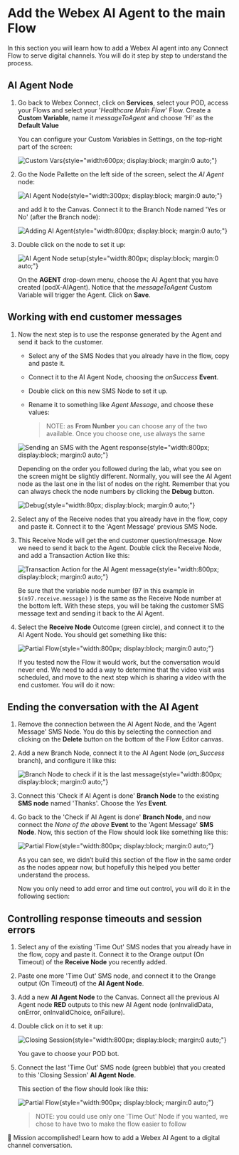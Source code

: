 # Add the Webex AI Agent to the main Flow

In this section you will learn how to add a Webex AI agent into any Connect Flow to serve digital channels. You will do it step by step to understand the process.

## AI Agent Node

1. Go back to Webex Connect, click on **Services**, select your POD, access your Flows and select your '_Healthcare Main Flow_' Flow. Create a **Custom Variable**, name it _messageToAgent_ and choose _'Hi'_ as the **Default Value**

    You can configure your Custom Variables in Settings, on the top-right part of the screen:

    ![Custom Vars](images/settings-custom-vars.png){style="width:600px; display:block; margin:0 auto;"}

2. Go the Node Pallette on the left side of the screen, select the _AI Agent_ node:

    ![AI Agent Node](images/ai-agent-node.png){style="width:300px; display:block; margin:0 auto;"}

    and add it to the Canvas. Connect it to the Branch Node named 'Yes or No' (after the Branch node):
    
    ![Adding AI Agent](images/ai-agent-add.png){style="width:800px; display:block; margin:0 auto;"}

3. Double click on the node to set it up:


    ![AI Agent Node setup](images/ai-agent-node-setup.png){style="width:800px; display:block; margin:0 auto;"}

    On the **AGENT** drop-down menu, choose the AI Agent that you have created (podX-AIAgent). Notice that the _messageToAgent_ Custom Variable will trigger the Agent. Click on **Save**.

## Working with end customer messages

1. Now the next step is to use the response generated by the Agent and send it back to the customer.
    - Select any of the SMS Nodes that you already have in the flow, copy and paste it.
    - Connect it to the AI Agent Node, choosing the _onSuccess_ **Event**.
    - Double click on this new SMS Node to set it up.
    - Rename it to something like _Agent Message_, and choose these values:

        > NOTE: as **From Nunber** you can choose any of the two available. Once you choose one, use always the same

    ![Sending an SMS with the Agent response](images/sms-node-agent-message.png){style="width:800px; display:block; margin:0 auto;"}

    Depending on the order you followed during the lab, what you see on the screen might be slightly different. Normally, you will see the AI Agent node as the last one in the list of nodes on the right. Remember that you can always check the node numbers by clicking the **Debug** button.

    ![Debug](images/debug.png){style="width:80px; display:block; margin:0 auto;"}

2. Select any of the Receive nodes that you already have in the flow, copy and paste it. Connect it to the 'Agent Message' previous SMS Node.

3. This Receive Node will get the end customer question/message. Now we need to send it back to the Agent. Double click the Receive Node, and add a Transaction Action like this:

    ![Transaction Action for the AI Agent message](images/receive-transaction-agent-message.png){style="width:800px; display:block; margin:0 auto;"}

    Be sure that the variable node number (97 in this example in `$(n97.receive.message)` ) is the same as the Receive Node number at the bottom left. With these steps, you will be taking the customer SMS message text and sending it back to the AI Agent.

4. Select the **Receive Node** Outcome (green circle), and connect it to the AI Agent Node. You should get something like this:

    ![Partial Flow](images/ai-agent-partial-flow.png){style="width:800px; display:block; margin:0 auto;"}

    If you tested now the Flow it would work, but the conversation would never end. We need to add a way to determine that the video visit was scheduled, and move to the next step which is sharing a video with the end customer. You will do it now:

## Ending the conversation with the AI Agent

1. Remove the connection between the AI Agent Node, and the 'Agent Message' SMS Node. You do this by selecting the connection and clicking on the **Delete** button on the bottom of the Flow Editor canvas.

2. Add a new Branch Node, connect it to the AI Agent Node (_on_Success_ branch), and configure it like this:

    ![Branch Node to check if it is the last message](images/branch-ai-agent.png){style="width:800px; display:block; margin:0 auto;"}

3. Connect this 'Check if AI Agent is done' **Branch Node** to the existing **SMS node** named 'Thanks'. Choose the _Yes_ **Event**.

4. Go back to the 'Check if AI Agent is done' **Branch Node**, and now connect the _None of the above_ **Event** to the 'Agent Message' **SMS Node**. Now, this section of the Flow should look like something like this:

    ![Partial Flow](images/ai-agent-partial-flow2.png){style="width:800px; display:block; margin:0 auto;"}

    As you can see, we didn’t build this section of the flow in the same order as the nodes appear now, but hopefully this helped you better understand the process.

    Now you only need to add error and time out control, you will do it in the following section:

## Controlling response timeouts and session errors

1. Select any of the existing 'Time Out' SMS nodes that you already have in the flow, copy and paste it. Connect it to the Orange output (On Timeout) of the **Receive Node** you recently added.

2. Paste one more 'Time Out' SMS node, and connect it to the Orange output (On Timeout) of the **AI Agent Node**.

3. Add a new **AI Agent Node** to the Canvas. Connect all the previous AI Agent node **RED** outputs to this new AI Agent node (onInvalidData, onError, onInvalidChoice, onFailure).

4. Double click on it to set it up:

    ![Closing Session](images/ai-agent-close-session.png){style="width:800px; display:block; margin:0 auto;"}

    You gave to choose your POD bot.

4. Connect the last 'Time Out' SMS node (green bubble) that you created to this 'Closing Session' **AI Agent Node**.

    This section of the flow should look like this:

    ![Partial Flow](images/ai-agent-partial-flow3.png){style="width:900px; display:block; margin:0 auto;"}


    > NOTE: you could use only one 'Time Out' Node if you wanted, we chose to have two to make the flow easier to follow

🎯 Mission accomplished! Learn how to add a Webex AI Agent to a digital channel conversation.

